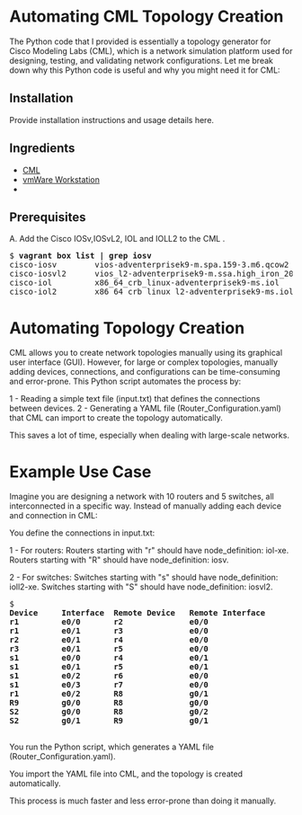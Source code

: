 # Automating CML Topology Creation
The Python code that I provided is essentially a topology generator for Cisco Modeling Labs (CML), which is a network simulation platform used for designing, testing, and validating network configurations. Let me break down why this Python code is useful and why you might need it for CML:

## Installation

Provide installation instructions and usage details here.

## Ingredients

  * [CML](https://software.cisco.com/download/home/286193282/type/286326381/release/CML-Free)
  * [vmWare Workstation](https://support.broadcom.com/group/ecx/productdownloads?subfamily=VMware+Workstation+Pro)
  * 
## Prerequisites

A\. Add the Cisco IOSv,IOSvL2, IOL and IOLL2 to the CML .

<pre>
$ <b>vagrant box list | grep iosv</b>
cisco-iosv        vios-adventerprisek9-m.spa.159-3.m6.qcow2
cisco-iosvl2      vios_l2-adventerprisek9-m.ssa.high_iron_20200929.qcow2
cisco-iol         x86_64_crb_linux-adventerprisek9-ms.iol
cisco-iol2        x86_64_crb_linux_l2-adventerprisek9-ms.iol
</pre>

# Automating Topology Creation
CML allows you to create network topologies manually using its graphical user interface (GUI). However, for large or complex topologies, manually adding devices, connections, and configurations can be time-consuming and error-prone. This Python script automates the process by:

1 - Reading a simple text file (input.txt) that defines the connections between devices.
2 - Generating a YAML file (Router_Configuration.yaml) that CML can import to create the topology automatically.

This saves a lot of time, especially when dealing with large-scale networks.

# Example Use Case
Imagine you are designing a network with 10 routers and 5 switches, all interconnected in a specific way. Instead of manually adding each device and connection in CML:

You define the connections in input.txt:

1 - For routers:
Routers starting with "r" should have node_definition: iol-xe.
Routers starting with "R" should have node_definition: iosv.

2 - For switches:
Switches starting with "s" should have node_definition: ioll2-xe.
Switches starting with "S" should have node_definition: iosvl2.

<pre>
$ <b>
Device     Interface  Remote Device   Remote Interface
r1         e0/0       r2              e0/0
r1         e0/1       r3              e0/0
r2         e0/1       r4              e0/0
r3         e0/1       r5              e0/0
s1         e0/0       r4              e0/1
s1         e0/1       r5              e0/1
s1         e0/2       r6              e0/0
s1         e0/3       r7              e0/0
r1         e0/2       R8              g0/1
R9         g0/0       R8              g0/0
S2         g0/0       R8              g0/2
S2         g0/1       R9              g0/1
</b>
</pre>

You run the Python script, which generates a YAML file (Router_Configuration.yaml).

You import the YAML file into CML, and the topology is created automatically.

This process is much faster and less error-prone than doing it manually.
